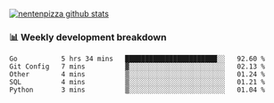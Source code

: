 [![nentenpizza github stats](https://github-readme-stats.vercel.app/api?username=nentenpizza&count_private=true)](https://github.com/anuraghazra/github-readme-stats)

### 📊 Weekly development breakdown
<!--START_SECTION:waka-->
```text
Go           5 hrs 34 mins   ███████████████████████░░   92.60 % 
Git Config   7 mins          ▓░░░░░░░░░░░░░░░░░░░░░░░░   02.13 % 
Other        4 mins          ▒░░░░░░░░░░░░░░░░░░░░░░░░   01.24 % 
SQL          4 mins          ▒░░░░░░░░░░░░░░░░░░░░░░░░   01.21 % 
Python       3 mins          ▒░░░░░░░░░░░░░░░░░░░░░░░░   01.04 % 
```
<!--END_SECTION:waka-->

